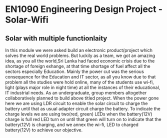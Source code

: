 # EN1090 Engineering Design Project - Solar-Wifi

## Solar with multiple functionlaity

In this module we were asked build an electronic product/project which solves the real world problems. But luckily as a team, we got an amazing idea, as you all the world,Sri Lanka had faced economic crisis due to the shortage of foreign exhange, at that time shortage of fuel affect all the sectors especially Education. Mainly the power cut was the serious consequence for the Education and IT sector, as all you know due to that problem all the studies were hold online, many of the students use wi-fi, light (plays major role in night time)  at all the instances of their educational, IT industrial needs. As an undergraduate, group members altogether collaboratively planned to build above titled project. When the power gone here we are using LDR circuit to enable the solar circuit to charge the battery until that as usual adapter circuit charge the battery. To indicate the charge levels we are using two(red, green) LEDs when the battery(12V) charge is full red LED turn on until that green will turn on to indicate that the battery(12V) is charging, and we annex the wi-fi, LED to charged battery(12V) to achieve our objective.
